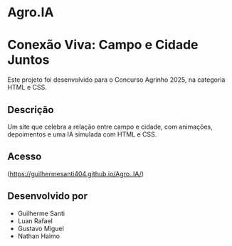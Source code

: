 # Agro.IA

# Conexão Viva: Campo e Cidade Juntos

Este projeto foi desenvolvido para o Concurso Agrinho 2025, na categoria HTML e CSS.

## Descrição
Um site que celebra a relação entre campo e cidade, com animações, depoimentos e uma IA simulada com HTML e CSS.

## Acesso
(https://guilhermesanti404.github.io/Agro..IA/)

## Desenvolvido por
- Guilherme Santi
- Luan Rafael
- Gustavo Miguel
- Nathan Haimo

